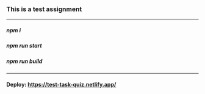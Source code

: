 ### This is a test assignment

---

##### npm i

##### npm run start

##### npm run build

---

#### Deploy: https://test-task-quiz.netlify.app/
